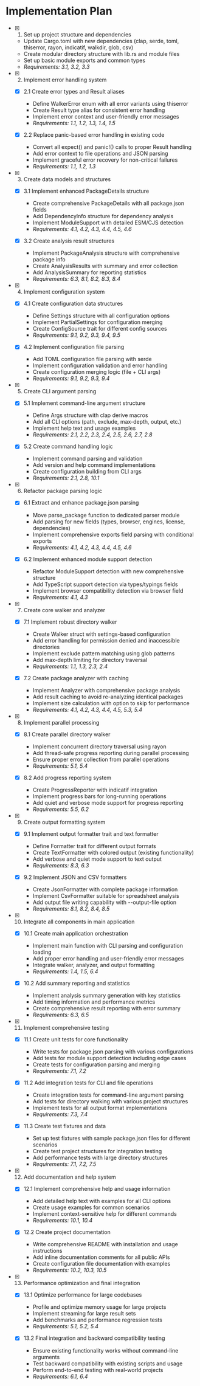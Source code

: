 # Implementation Plan

- [x] 1. Set up project structure and dependencies

  - Update Cargo.toml with new dependencies (clap, serde, toml, thiserror, rayon, indicatif, walkdir, glob, csv)
  - Create modular directory structure with lib.rs and module files
  - Set up basic module exports and common types
  - _Requirements: 3.1, 3.2, 3.3_

- [x] 2. Implement error handling system

  - [x] 2.1 Create error types and Result aliases

    - Define WalkerError enum with all error variants using thiserror
    - Create Result type alias for consistent error handling
    - Implement error context and user-friendly error messages
    - _Requirements: 1.1, 1.2, 1.3, 1.4, 1.5_

  - [x] 2.2 Replace panic-based error handling in existing code
    - Convert all expect() and panic!() calls to proper Result handling
    - Add error context to file operations and JSON parsing
    - Implement graceful error recovery for non-critical failures
    - _Requirements: 1.1, 1.2, 1.3_

- [x] 3. Create data models and structures

  - [x] 3.1 Implement enhanced PackageDetails structure

    - Create comprehensive PackageDetails with all package.json fields
    - Add DependencyInfo structure for dependency analysis
    - Implement ModuleSupport with detailed ESM/CJS detection
    - _Requirements: 4.1, 4.2, 4.3, 4.4, 4.5, 4.6_

  - [x] 3.2 Create analysis result structures
    - Implement PackageAnalysis structure with comprehensive package info
    - Create AnalysisResults with summary and error collection
    - Add AnalysisSummary for reporting statistics
    - _Requirements: 6.3, 8.1, 8.2, 8.3, 8.4_

- [x] 4. Implement configuration system

  - [x] 4.1 Create configuration data structures

    - Define Settings structure with all configuration options
    - Implement PartialSettings for configuration merging
    - Create ConfigSource trait for different config sources
    - _Requirements: 9.1, 9.2, 9.3, 9.4, 9.5_

  - [x] 4.2 Implement configuration file parsing
    - Add TOML configuration file parsing with serde
    - Implement configuration validation and error handling
    - Create configuration merging logic (file + CLI args)
    - _Requirements: 9.1, 9.2, 9.3, 9.4_

- [x] 5. Create CLI argument parsing

  - [x] 5.1 Implement command-line argument structure

    - Define Args structure with clap derive macros
    - Add all CLI options (path, exclude, max-depth, output, etc.)
    - Implement help text and usage examples
    - _Requirements: 2.1, 2.2, 2.3, 2.4, 2.5, 2.6, 2.7, 2.8_

  - [x] 5.2 Create command handling logic
    - Implement command parsing and validation
    - Add version and help command implementations
    - Create configuration building from CLI args
    - _Requirements: 2.1, 2.8, 10.1_

- [x] 6. Refactor package parsing logic

  - [x] 6.1 Extract and enhance package.json parsing

    - Move parse_package function to dedicated parser module
    - Add parsing for new fields (types, browser, engines, license, dependencies)
    - Implement comprehensive exports field parsing with conditional exports
    - _Requirements: 4.1, 4.2, 4.3, 4.4, 4.5, 4.6_

  - [x] 6.2 Implement enhanced module support detection
    - Refactor ModuleSupport detection with new comprehensive structure
    - Add TypeScript support detection via types/typings fields
    - Implement browser compatibility detection via browser field
    - _Requirements: 4.1, 4.3_

- [x] 7. Create core walker and analyzer

  - [x] 7.1 Implement robust directory walker

    - Create Walker struct with settings-based configuration
    - Add error handling for permission denied and inaccessible directories
    - Implement exclude pattern matching using glob patterns
    - Add max-depth limiting for directory traversal
    - _Requirements: 1.1, 1.3, 2.3, 2.4_

  - [x] 7.2 Create package analyzer with caching
    - Implement Analyzer with comprehensive package analysis
    - Add result caching to avoid re-analyzing identical packages
    - Implement size calculation with option to skip for performance
    - _Requirements: 4.1, 4.2, 4.3, 4.4, 4.5, 5.3, 5.4_

- [x] 8. Implement parallel processing

  - [x] 8.1 Create parallel directory walker

    - Implement concurrent directory traversal using rayon
    - Add thread-safe progress reporting during parallel processing
    - Ensure proper error collection from parallel operations
    - _Requirements: 5.1, 5.4_

  - [x] 8.2 Add progress reporting system
    - Create ProgressReporter with indicatif integration
    - Implement progress bars for long-running operations
    - Add quiet and verbose mode support for progress reporting
    - _Requirements: 5.5, 6.2_

- [x] 9. Create output formatting system

  - [x] 9.1 Implement output formatter trait and text formatter

    - Define Formatter trait for different output formats
    - Create TextFormatter with colored output (existing functionality)
    - Add verbose and quiet mode support to text output
    - _Requirements: 8.3, 6.3_

  - [x] 9.2 Implement JSON and CSV formatters
    - Create JsonFormatter with complete package information
    - Implement CsvFormatter suitable for spreadsheet analysis
    - Add output file writing capability with --output-file option
    - _Requirements: 8.1, 8.2, 8.4, 8.5_

- [x] 10. Integrate all components in main application

  - [x] 10.1 Create main application orchestration

    - Implement main function with CLI parsing and configuration loading
    - Add proper error handling and user-friendly error messages
    - Integrate walker, analyzer, and output formatting
    - _Requirements: 1.4, 1.5, 6.4_

  - [x] 10.2 Add summary reporting and statistics
    - Implement analysis summary generation with key statistics
    - Add timing information and performance metrics
    - Create comprehensive result reporting with error summary
    - _Requirements: 6.3, 6.5_

- [x] 11. Implement comprehensive testing

  - [x] 11.1 Create unit tests for core functionality

    - Write tests for package.json parsing with various configurations
    - Add tests for module support detection including edge cases
    - Create tests for configuration parsing and merging
    - _Requirements: 7.1, 7.2_

  - [x] 11.2 Add integration tests for CLI and file operations

    - Create integration tests for command-line argument parsing
    - Add tests for directory walking with various project structures
    - Implement tests for all output format implementations
    - _Requirements: 7.3, 7.4_

  - [x] 11.3 Create test fixtures and data
    - Set up test fixtures with sample package.json files for different scenarios
    - Create test project structures for integration testing
    - Add performance tests with large directory structures
    - _Requirements: 7.1, 7.2, 7.5_

- [x] 12. Add documentation and help system

  - [x] 12.1 Implement comprehensive help and usage information

    - Add detailed help text with examples for all CLI options
    - Create usage examples for common scenarios
    - Implement context-sensitive help for different commands
    - _Requirements: 10.1, 10.4_

  - [x] 12.2 Create project documentation
    - Write comprehensive README with installation and usage instructions
    - Add inline documentation comments for all public APIs
    - Create configuration file documentation with examples
    - _Requirements: 10.2, 10.3, 10.5_

- [x] 13. Performance optimization and final integration

  - [x] 13.1 Optimize performance for large codebases

    - Profile and optimize memory usage for large projects
    - Implement streaming for large result sets
    - Add benchmarks and performance regression tests
    - _Requirements: 5.1, 5.2, 5.4_

  - [x] 13.2 Final integration and backward compatibility testing
    - Ensure existing functionality works without command-line arguments
    - Test backward compatibility with existing scripts and usage
    - Perform end-to-end testing with real-world projects
    - _Requirements: 6.1, 6.4_
